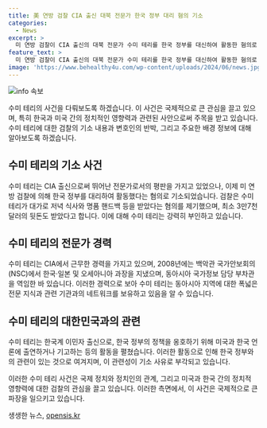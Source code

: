 ```yaml
---
title: 美 연방 검찰 CIA 출신 대북 전문가 한국 정부 대리 혐의 기소
categories:
  - News
excerpt: >
  미 연방 검찰이 CIA 출신의 대북 전문가 수미 테리를 한국 정부를 대신하여 활동한 혐의로 기소했습니다. 수미 테리는 한국 정부를 위해 고가의 저녁 식사와 명품 핸드백을 받았고, 최소 3만7천 달러의 뒷돈을 받았다는 혐의를 받고 있습니다. 그는 또한 미국과 한국 언론에 출연하거나 기고하여 한국 정부의 정책을 옹호했으며, 이에는 2014년 NYT 사설도 포함됩니다. 수미 테리는 CIA에서 근무한 경력이 있으며, 백악관 국가안보회의에서도 활동한 바 있습니다.
feature_text: >
  미 연방 검찰이 CIA 출신의 대북 전문가 수미 테리를 한국 정부를 대신하여 활동한 혐의로 기소했습니다. 수미 테리는 한국 정부를 위해 고가의 저녁 식사와 명품 핸드백을 받았고, 최소 3만7천 달러의 뒷돈을 받았다는 혐의를 받고 있습니다. 그는 또한 미국과 한국 언론에 출연하거나 기고하여 한국 정부의 정책을 옹호했으며, 이에는 2014년 NYT 사설도 포함됩니다. 수미 테리는 CIA에서 근무한 경력이 있으며, 백악관 국가안보회의에서도 활동한 바 있습니다.
image: 'https://www.behealthy4u.com/wp-content/uploads/2024/06/news.jpg'
---
```


<p><img src="https://www.behealthy4u.com/wp-content/uploads/2024/06/news.jpg" alt="info 속보" /></p>

<p>수미 테리의 사건을 다뤄보도록 하겠습니다. 이 사건은 국제적으로 큰 관심을 끌고 있으며, 특히 한국과 미국 간의 정치적인 영향력과 관련된 사안으로써 주목을 받고 있습니다. 수미 테리에 대한 검찰의 기소 내용과 변호인의 반박, 그리고 주요한 배경 정보에 대해 알아보도록 하겠습니다.</p>

<h2 data-ke-size="size26">수미 테리의 기소 사건</h2>

<p>수미 테리는 CIA 출신으로써 뛰어난 전문가로서의 평판을 가지고 있었으나, 이제 미 연방 검찰에 의해 한국 정부를 대리하여 활동했다는 혐의로 기소되었습니다. 검찰은 수미 테리가 대가로 저녁 식사와 명품 핸드백 등을 받았다는 혐의를 제기했으며, 최소 3만7천 달러의 뒷돈도 받았다고 합니다. 이에 대해 수미 테리는 강력히 부인하고 있습니다.</p>

<h2 data-ke-size="size26">수미 테리의 전문가 경력</h2>

<p>수미 테리는 CIA에서 근무한 경력을 가지고 있으며, 2008년에는 백악관 국가안보회의(NSC)에서 한국·일본 및 오세아니아 과장을 지냈으며, 동아시아 국가정보 담당 부차관을 역임한 바 있습니다. 이러한 경력으로 보아 수미 테리는 동아시아 지역에 대한 폭넓은 전문 지식과 관련 기관과의 네트워크를 보유하고 있음을 알 수 있습니다.</p>

<h2 data-ke-size="size26">수미 테리의 대한민국과의 관련</h2>

<p>수미 테리는 한국계 이민자 출신으로, 한국 정부의 정책을 옹호하기 위해 미국과 한국 언론에 출연하거나 기고하는 등의 활동을 펼쳤습니다. 이러한 활동으로 인해 한국 정부와의 관련이 있는 것으로 여겨지며, 이 관련성이 기소 사유로 부각되고 있습니다.</p>

<p>이러한 수미 테리 사건은 국제 정치와 정치인의 관계, 그리고 미국과 한국 간의 정치적 영향력에 대한 검찰의 관심을 끌고 있습니다. 이러한 측면에서, 이 사건은 국제적으로 큰 파장을 일으키고 있습니다.</p>
생생한 뉴스, <a href="https://opensis.kr" rel="dofollow">opensis.kr</a>


